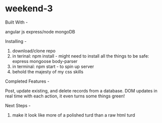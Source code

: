 # weekend-3

Built With -

angular js
express/node
mongoDB

Installing -

1. download/clone repo 
2. in terinal: npm install - might need to install all the things to be safe: express mongoose body-parser
3. in terminal: npm start - to spin up server
4. behold the majesty of my css skills


Completed Features -

Post, update existing, and delete records from a database.
DOM updates in real time with each action, it even turns some things green!

Next Steps - 
1. make it look like more of a polished turd than a raw html turd